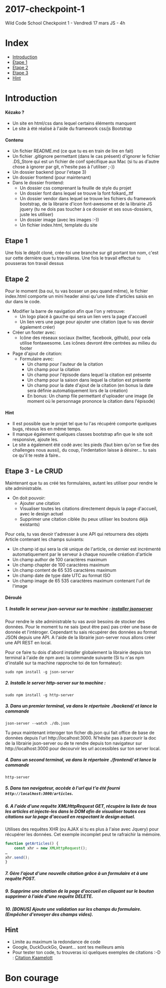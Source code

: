# 2017-checkpoint-1
Wild Code School Checkpoint 1 - Vendredi 17 mars
JS - 4h

# Index
- [Introduction](#introduction)
- [Etape 1](#etape-1)
- [Etape 2](#etape-2)
- [Etape 3](#etape-3---le-crud)
- [Hint](#hint-1)

# Introduction

#### Kézako ?

- Un site en html/css dans lequel certains éléments manquent
- Le site à été réalisé à l'aide du framework css/js Bootstrap

#### Contenu

- Un fichier README.md (ce que tu es en train de lire en fait)
- Un fichier .gitignore permettant (dans le cas présent) d'ignorer le fichier .DS_Store qui est un fichier de conf spécifique aux Mac (si tu as d'autre chose à ignorer par git, n'hesite pas à l'utiliser ;-))
- Un dossier backend (pour l'etape 3)
- Un dossier frontend (pour maintenant)
- Dans le dossier frontend:
  - Un dossier css comprenant la feuille de style du projet
  - Un dossier font dans lequel se trouve la font folkard_.ttf
  - Un dossier vendor dans lequel se trouve les fichiers du framework bootstrap, de la librairie d'icon font-awesome et de la librairie JS jquery (tu ne dois pas toucher à ce dossier et ses sous-dossiers, juste les utiliser)
  - Un dossier image (avec les images :-))
  - Un fichier index.html, template du site

## Etape 1
Une fois le dépôt cloné, crée-toi une branche sur git portant ton nom, c'est sur cette dernière que tu travailleras.
Une fois le travail effectué tu pousseras ton travail dessus

## Etape 2
Pour le moment (ba oui, tu vas bosser un peu quand même), le fichier index.html comporte un mini header ainsi qu'une liste d'articles saisis en dur dans le code.
- Modifier la barre de navigation afin que l'on y retrouve:
    - Un logo placé à gauche qui sera un lien vers la page d'accueil
    - Un lien vers une page pour ajouter une citation (que tu vas devoir également créer)
- Créer un footer avec:
    - Icône des réseaux sociaux (twitter, facebook, github), pour cela utilise fontawesome. Les icônes devront être centrées au milieu du footer
- Page d'ajout de citation:
  - Formulaire avec:
      - Un champ pour l'auteur de la citation
      - Un champ pour la citation
      - Un champ pour l'épisode dans lequel la citation est présente
      - Un champ pour la saison dans lequel la citation est présente
      - Un champ pour la date d'ajout de la citation (en bonus la date sera définie automatiquement lors de la création)
      - En bonus: Un champ file permettant d'uploader une image (le moment où le personnage prononce la citation dans l'épisode)

#### Hint

 - Il est possible que le projet tel que tu l'as récupéré comporte quelques bugs, résous les en même temps.
 - Il manque également quelques classes bootstrap afin que le site soit responsive, ajoute les.
 - Le site a également été codé avec les pieds (faut bien qu'on se fixe des challenges nous aussi), du coup, l'indentation laisse à désirer... tu sais ce qu'il te reste à faire..

## Etape 3 - Le CRUD

Maintenant que tu as créé tes formulaires, autant les utiliser pour rendre le site administrable.
 - On doit pouvoir:
   - Ajouter une citation
   - Visualiser toutes les citations directement depuis la page d'accueil, avec le design actuel
   - Supprimer une citation ciblée (tu peux utiliser les boutons déjà existants)

Pour cela, tu vas devoir t'adresser à une API qui retournera des objets Article contenant les champs suivants:
- Un champ id qui sera la clé unique de l'article, ce dernier est incrémenté automatiquement par le serveur à chaque nouvelle création d'article
- Un champ author de 100 caractères maximum
- Un champ chapter de 100 caractères maximum
- Un champ content de 65 535 caractères maximum
- Un champ date de type date UTC au format ISO
- Un champ image de 65 535 caractères maximum contenant l'url de l'image

#### Déroulé
##### 1. Installe le serveur json-serveur sur ta machine : [installer jsonserver](https://www.npmjs.com/package/json-server)
Pour rendre le site administrable tu vas avoir besoins de stocker des données. Pour le moment tu ne sais (peut être pas) pas créer une base de donnée et l'intéroger. Cependant tu sais récupérer des données au format JSON depuis une API. A l'aide de la librairie json-server nous allons créer une API REST en local.

Pour ce faire tu dois d'abord installer globalement la librairie depuis ton terminal à l'aide de npm avec la commande suivante (Si tu n'as npm d'installé sur ta machine rapproche toi de ton formateur):
```
sudo npm install -g json-server
```
##### 2. Installe le server http-server sur ta machine :
```
sudo npm install -g http-server
```
##### 3. Dans un premier terminal, va dans le répertoire ./backend/ et lance la commande
```
json-server --watch ./db.json
```
Tu peux maintenant interoger ton ficher db.json qui fait office de base de données depuis l'url http://localhost:3000. N'hésite pas à parcourir la doc de la librairie json-server ou de te rendre depuis ton navigateur sur http://localhost:3000 pour decourvir les url accessibles sur ton server local.
##### 4. Dans un second terminal, va dans le répertoire ./frontend/ et lance la commande
```
http-server
```
##### 5. Dans ton navigateur, accède à l'url qui t'a été fourni `http://localhost:3000/articles`.
##### 6. A l'aide d'une requête XMLHttpRequest GET, récupère la liste de tous les articles et injecte-les dans le DOM afin de visualiser toutes ces citations sur la page d'accueil en respectant le design actuel.
Utilises des requêtes XHR (ou AJAX si tu es plus à l'aise avec Jquery) pour récupérer les données. Cet exemple incomplet  peut te rafraichir la mémoire.
``` javascript
function getArticles() {
	const xhr = new XMLHttpRequest();
…
xhr.send();
}
```
##### 7. Gère l'ajout d'une nouvelle citation grâce à un formulaire et à une requête POST.
##### 9. Supprime une citation de la page d'accueil en cliquant sur le bouton supprimer à l'aide d'une requête DELETE.
##### 10. [BONUS] Ajoute une validation sur les champs du formulaire. (Empêcher d'envoyer des champs vides).

## Hint
 - Limite au maximum la redondance de code
 - Google, DuckDuckGo, Qwant... sont tes meilleurs amis
 - Pour tester ton code, tu trouveras ici quelques exemples de citations :-D : [Citation Kaamelott](https://fr.wikiquote.org/wiki/Kaamelott)

# Bon courage
